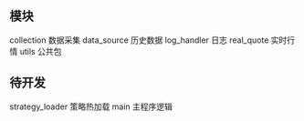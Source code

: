 ## 模块

collection   数据采集
data_source   历史数据
log_handler   日志
real_quote    实时行情
utils		公共包



## 待开发

strategy_loader   策略热加载
main			主程序逻辑  